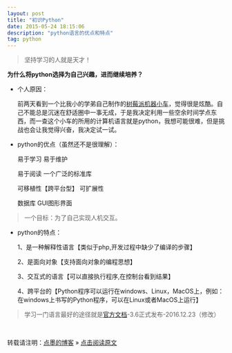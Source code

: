 ```yaml
---
layout: post
title: "初识Python"
date: 2015-05-24 18:15:06 
description: "python语言的优点和特点"
tag: python
---
```


> 坚持学习的人就是天才！

**为什么将python选择为自己兴趣，进而继续培养？**

- 个人原因：

  前两天看到一个比我小的学弟自己制作的[树莓派机器小车](<https://www.jianshu.com/p/9324f0d0a001>)，觉得很是炫酷。自己不能总是沉迷在舒适圈中一事无成，于是我决定利用一些空余时间学点东西，而一查这个小车的所用的计算机语言就是python，我想可能很难，但是挑战也会让我觉得兴奋，我决定试一试。

- python的优点（虽然还不是很理解）：

  易于学习      易于维护

  易于阅读      一个广泛的标准库

  可移植性【跨平台型】    可扩展性

  数据库       GUI图形界面

> 一个目标：为了自己实现人机交互。

- python的特点：

  1、是一种解释性语言【类似于php,开发过程中缺少了编译的步骤】

  2、是面向对象【支持面向对象的编程思想】

  3、交互式的语言【可以直接执行程序,在控制台看到结果】

  4、跨平台的【Python程序可以运行在windows、Linux，MacOS上，例如：在windows上书写的Python程序，可以在Linux或者MacOS上运行】

> 学习一门语言最好的途径就是[官方文档](<https://docs.python.org/3.6/tutorial/index.html>)-3.6正式发布-2016.12.23（修改）

<br>

转载请注明：[点墨的博客](http://tipFiger.github.io) » [点击阅读原文](http://tipFiger.github.io/2015/05/初识python/)

